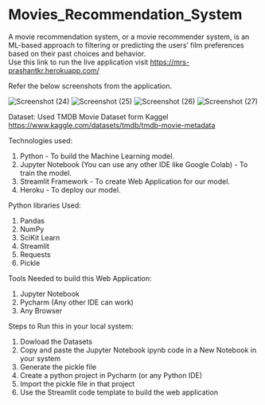 # Movies_Recommendation_System
A movie recommendation system, or a movie recommender system, is an ML-based approach to filtering or predicting the users’ film preferences based on their past choices and behavior.  
Use this link to run the live application visit https://mrs-prashantkr.herokuapp.com/

Refer the below screenshots from the application.

![Screenshot (24)](https://user-images.githubusercontent.com/67437394/187527745-acf97bae-740a-4b31-b177-6d5563e5b2f2.png)
![Screenshot (25)](https://user-images.githubusercontent.com/67437394/187527763-3b6c42ee-82cb-465a-a9a5-12f97b7d4ffb.png)
![Screenshot (26)](https://user-images.githubusercontent.com/67437394/187527770-863baa76-4b5d-4a23-8ac5-cdcf7756a028.png)
![Screenshot (27)](https://user-images.githubusercontent.com/67437394/187527777-1870e425-47bd-4739-9877-f098993d3eb5.png)

Dataset:
Used TMDB Movie Dataset form Kaggel https://www.kaggle.com/datasets/tmdb/tmdb-movie-metadata

Technologies used:
1. Python - To build the Machine Learning model.
2. Jupyter Notebook (You can use any other IDE like Google Colab) - To train the model.
3. Streamlit Framework - To create Web Application for our model.
4. Heroku - To deploy our model.

Python libraries Used:
1. Pandas
2. NumPy
3. SciKit Learn
4. Streamlit
5. Requests
6. Pickle

Tools Needed to build this Web Application:
1. Jupyter Notebook
2. Pycharm (Any other IDE can work)
3. Any Browser

Steps to Run this in your local system:
1. Dowload the Datasets
2. Copy and paste the Jupyter Notebook ipynb code in a New Notebook in your system
3. Generate the pickle file
4. Create a python project in Pycharm (or any Python IDE)
5. Import the pickle file in that project
6. Use the Streamlit code template to build the web application
